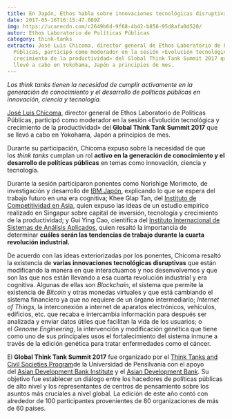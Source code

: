 ```yaml
---
title: En Japón, Ethos habla sobre innovaciones tecnológicas disruptivas
date: 2017-05-16T16:15:47.089Z
img: https://ucarecdn.com/c2649b6d-9f68-4b42-b856-95d8afa0d520/
autor: Ethos Laboratorio de Políticas Públicas
category: think-tanks
extracto: José Luis Chicoma, director general de Ethos Laboratorio de Políticas
  Públicas, participó como moderador en la sesión «Evolución tecnológica y
  crecimiento de la productividad» del Global Think Tank Summit 2017 que se
  llevó a cabo en Yokohama, Japón a principios de mes.
---
```

*Los think tanks tienen la necesidad de cumplir activamente en la generación de conocimiento y el desarrollo de políticas públicas* *en innovación, ciencia y tecnología.*

[José Luis Chicoma](https://twitter.com/joseluischicoma), director general de Ethos Laboratorio de Políticas Públicas, participó como moderador en la sesión «Evolución tecnológica y crecimiento de la productividad» del **Global Think Tank Summit 2017** que se llevó a cabo en Yokohama, Japón a principios de mes.

Durante su participación, Chicoma expuso sobre la necesidad de que los *think tanks* cumplan un rol **activo en la generación de conocimiento y el desarrollo de políticas públicas** en temas como innovación, ciencia y tecnología.

Durante la sesión participaron ponentes como Norishige Morimoto, de investigación y desarrollo de [IBM Japón](https://www.ibm.com/planetwide/jp/), explicando lo que se espera del trabajo futuro en una era cognitiva; Khee Glap Tan, del [Instituto de Competitividad en Asia](http://lkyspp.nus.edu.sg/aci/), quien expuso las ideas de un estudio empírico realizado en Singapur sobre capital de inversión, tecnología y crecimiento de la productividad; y Gui Ying Cao, científica del [Instituto Internacional de Sistemas de Análisis Aplicados](http://www.iiasa.ac.at/), quien resaltó la importancia de determinar **cuáles serán las tendencias de trabajo durante la cuarta revolución industrial.**

De acuerdo con las ideas exteriorizadas por los ponentes, Chicoma resaltó la existencia de **varias innovaciones tecnológicas disruptivas** que están modificando la manera en que interactuamos y nos desenvolvemos y que son las que nos están llevando a esa cuarta revolución industrial y era cognitiva. Algunas de ellas son *Blockchain*, el sistema que permite la existencia de *Bitcoin* y otras monedas virtuales y que está cambiando el sistema financiero ya que no requiere de un órgano intermediario; *Internet of Things*, la interconexión a internet de aparatos electrónicos, vehículos, edificios, etc. que recaba e intercambia información para después ser analizada y enviar datos útiles que facilitan la vida de los usuarios; o el *Genome Engineering*, la intervención y modificación genética que tiene como uno de sus principales usos el fortalecimiento del sistema inmune a través de la edición genética para tratar enfermedades como el cáncer. 

El **Global Think Tank Summit 2017** fue organizado por el [Think Tanks and Civil Societies Program](http://gotothinktank.com/)de la Universidad de Pensilvania con el apoyo del [Asian Development Bank Institute](https://www.adb.org/adbi/main) y el [Asian Development Bank](https://www.adb.org/). Su objetivo fue establecer un diálogo entre los hacedores de políticas públicas de alto nivel y los representantes de centros de pensamiento sobre los asuntos más cruciales a nivel global. La edición de este año contó con alrededor de 100 participantes provenientes de 80 organizaciones de más de 60 países.